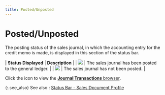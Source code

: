 ```yaml
---
title: Posted/Unposted
---
```


# Posted/Unposted


The posting status of the sales journal, in which the accounting entry  for the credit memo is made, is displayed in this section of the status  bar.


| **Status Displayed** | **Description** |
| ![]({{site.sp_baseurl}}/img/sales_posted_icon_status_bar.gif) | The sales journal has been posted to the general  ledger. |
| ![]({{site.sp_baseurl}}/img/sales_not_posted_icon_status_bar.gif) | The sales journal has not been posted. |



Click the icon to view the [**Journal Transactions** browser]({{site.sp_baseurl}}/misc/journal_transactions_browser.html).


{:.see_also}
See also
: [Status  Bar - Sales Document Profile]({{site.sp_baseurl}}/sales-ret-docs/sales-ret-doc/contents/status-bar-info/status_bar_sales_return_document_profile.html)

